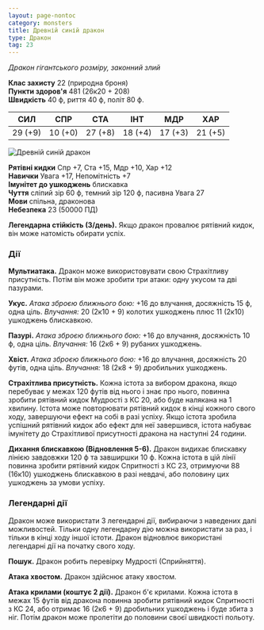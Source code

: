 ```yaml
---
layout: page-nontoc
category: monsters
title: Древній синій дракон
type: Дракон
tag: 23
---
```


_Дракон гігантського розміру, законний злий_

**Клас захисту** 22 (природна броня)    
**Пункти здоров'я** 481 (26к20 + 208)    
**Швидкість** 40 ф, риття 40 ф, політ 80 ф.

| СИЛ     | СПР     | СТА     | ІНТ     | МДР     | ХАР     |
| ------- | ------- | ------- | ------- | ------- | ------- |
| 29 (+9) | 10 (+0) | 27 (+8) | 18 (+4) | 17 (+3) | 21 (+5) |

![Древній синій дракон](https://www.dndbeyond.com/avatars/thumbnails/21222/270/1000/1000/637708182215718690.jpeg)

**Рятівні кидки** Спр +7, Ста +15, Мдр +10, Хар +12    
**Навички** Увага +17, Непомітність +7    
**Імунітет до ушкоджень** блискавка    
**Чуття** сліпий зір 60 ф, темний зір 120 ф, пасивна Увага 27    
**Мови** спільна, драконова    
**Небезпека** 23 (50000 ПД)

**Легендарна стійкість (3/день).** Якщо дракон провалює рятівний кидок, він може натомість обирати успіх.

### Дії
**Мультиатака.** Дракон може використовувати свою Страхітливу присутність. Потім він може зробити три атаки: одну укусом та дві пазурами.    

**Укус.** _Атака зброєю ближнього бою:_ +16 до влучання, досяжність 15 ф, одна ціль. *Влучання:* 20 (2к10 + 9) колотих ушкоджень плюс 11 (2к10) ушкоджень блискавкою.    

**Пазурі.** _Атака зброєю ближнього бою:_ +16 до влучання, досяжність 10 ф, одна ціль. _Влучання:_ 16 (2к6 + 9) рубаних ушкоджень.    

**Хвіст.** _Атака зброєю ближнього бою:_ +16 до влучання, досяжність 20 футів, одна ціль. _Влучання:_ 18 (2к8 + 9) дробильних ушкоджень.    

**Страхітлива присутність.** Кожна істота за вибором дракона, якщо перебуває у межах 120 футів від нього і знає про нього, повинна зробити рятівний кидок Мудрості з КС 20, або буде налякана на 1 хвилину. Істота може повторювати рятівний кидок в кінці кожного свого ходу, завершуючи ефект на собі в разі успіху. Якщо істота зробила успішний рятівний кидок або ефект для неї завершився, істота набуває імунітету до Страхітливої присутності дракона на наступні 24 години.    

**Дихання блискавкою (Відновлення 5-6).** Дракон видихає блискавку лінією завдовжки 120 ф та завширшки 10 ф. Кожна істота в цій лінії повинна зробити рятівний кидок Спритності з КС 23, отримуючи 88 (16к10) ушкоджень блискавкою в разі невдачі, або половину цих ушкоджень за умови успіху.

### Легендарні дії
Дракон може використати 3 легендарні дії, вибираючи з наведених далі можливостей. Тільки одну легендарну дію можна використати за раз, і тільки в кінці ходу іншої істоти. Дракон відновлює використані легендарні дії на початку свого ходу.    

**Пошук.** Дракон робить перевірку Мудрості (Сприйняття).    

**Атака хвостом.** Дракон здійснює атаку хвостом.    

**Атака крилами (коштує 2 дії).** Дракон б'є крилами. Кожна істота в межах 15 футів від дракона повинна зробити рятівний кидок Спритності з КС 24, або отримає 16 (2к6 + 9) дробильних ушкоджень і буде збита з ніг. Потім дракон може пролетіти до половини своєї швидкості польоту.
